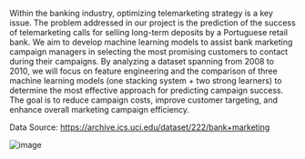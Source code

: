 Within the banking industry, optimizing telemarketing strategy is a key issue. The problem addressed in our project is the prediction of the success of telemarketing calls for selling long-term deposits by a Portuguese retail bank. We aim to develop machine learning models to assist bank marketing campaign managers in selecting the most promising customers to contact during their campaigns. By analyzing a dataset spanning from 2008 to 2010, we will focus on feature engineering and the comparison of three machine learning models (one stacking system + two strong learners) to determine the most effective approach for predicting campaign success. The goal is to reduce campaign costs, improve customer targeting, and enhance overall marketing campaign efficiency.

Data Source: https://archive.ics.uci.edu/dataset/222/bank+marketing

![image](https://github.com/BoyuanChen0104/Predicting-the-Success-of-Bank-Telemarketing/assets/140489778/a1444669-796a-4a81-a19c-4c5b66c28b80)
